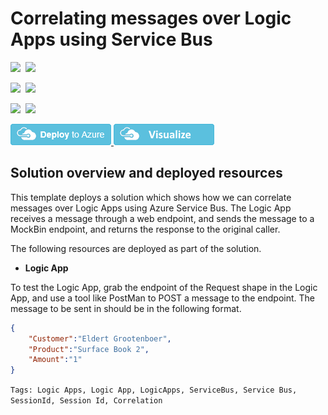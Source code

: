 # Correlating messages over Logic Apps using Service Bus

<IMG SRC="https://azbotstorage.blob.core.windows.net/badges/201-logic-app-correlation-using-servicebus/PublicLastTestDate.svg" />&nbsp;
<IMG SRC="https://azbotstorage.blob.core.windows.net/badges/201-logic-app-correlation-using-servicebus/PublicDeployment.svg" />&nbsp;

<IMG SRC="https://azbotstorage.blob.core.windows.net/badges/201-logic-app-correlation-using-servicebus/FairfaxLastTestDate.svg" />&nbsp;
<IMG SRC="https://azbotstorage.blob.core.windows.net/badges/201-logic-app-correlation-using-servicebus/FairfaxDeployment.svg" />&nbsp;

<IMG SRC="https://azbotstorage.blob.core.windows.net/badges/201-logic-app-correlation-using-servicebus/BestPracticeResult.svg" />&nbsp;
<IMG SRC="https://azbotstorage.blob.core.windows.net/badges/201-logic-app-correlation-using-servicebus/CredScanResult.svg" />&nbsp;

<a href="https://portal.azure.com/#create/Microsoft.Template/uri/https%3A%2F%2Fraw.githubusercontent.com%2FAzure%2Fazure-quickstart-templates%2Fmaster%2F201-logic-app-correlation-using-servicebus%2Fazuredeploy.json" target="_blank">
<img src="https://raw.githubusercontent.com/Azure/azure-quickstart-templates/master/1-CONTRIBUTION-GUIDE/images/deploytoazure.png"/>
</a>
<a href="http://armviz.io/#/?load=https%3A%2F%2Fraw.githubusercontent.com%2FAzure%2Fazure-quickstart-templates%2Fmaster%2F201-logic-app-correlation-using-servicebus%2Fazuredeploy.json" target="_blank">
<img src="https://raw.githubusercontent.com/Azure/azure-quickstart-templates/master/1-CONTRIBUTION-GUIDE/images/visualizebutton.png"/>
</a>

## Solution overview and deployed resources

This template deploys a solution which shows how we can correlate messages over Logic Apps using Azure Service Bus. The Logic App receives a message through a web endpoint, and sends the message to a MockBin endpoint, and returns the response to the original caller.

The following resources are deployed as part of the solution.

+ **Logic App**

To test the Logic App, grab the endpoint of the Request shape in the Logic App, and use a tool like PostMan to POST a message to the endpoint. The message to be sent in should be in the following format.

```json
{
    "Customer":"Eldert Grootenboer",
    "Product":"Surface Book 2",
    "Amount":"1"
}
```

`Tags: Logic Apps, Logic App, LogicApps, ServiceBus, Service Bus, SessionId, Session Id, Correlation`
